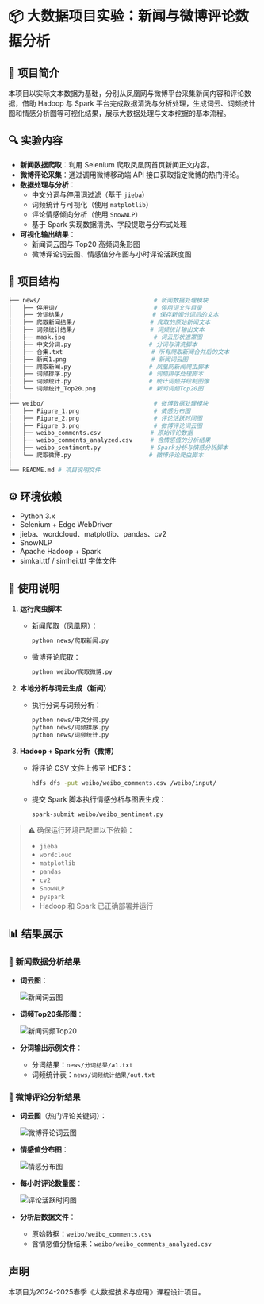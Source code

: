# 📦 大数据项目实验：新闻与微博评论数据分析

## 📌 项目简介

本项目以实际文本数据为基础，分别从凤凰网与微博平台采集新闻内容和评论数据，借助 Hadoop 与 Spark 平台完成数据清洗与分析处理，生成词云、词频统计图和情感分析图等可视化结果，展示大数据处理与文本挖掘的基本流程。

## 🔍 实验内容

- **新闻数据爬取**：利用 Selenium 爬取凤凰网首页新闻正文内容。
- **微博评论采集**：通过调用微博移动端 API 接口获取指定微博的热门评论。
- **数据处理与分析**：
  - 中文分词与停用词过滤（基于 `jieba`）
  - 词频统计与可视化（使用 `matplotlib`）
  - 评论情感倾向分析（使用 `SnowNLP`）
  - 基于 Spark 实现数据清洗、字段提取与分布式处理
- **可视化输出结果**：
  - 新闻词云图与 Top20 高频词条形图
  - 微博评论词云图、情感值分布图与小时评论活跃度图


##  📁 项目结构
```bash
├── news/                                # 新闻数据处理模块
│   ├── 停用词/                           # 停用词文件目录
│   ├── 分词结果/                         # 保存新闻分词后的文本
│   ├── 爬取新闻结果/                     # 爬取的原始新闻文本
│   ├── 词频统计结果/                     # 词频统计输出文本
│   ├── mask.jpg                         # 词云形状遮罩图
│   ├── 中文分词.py                      # 分词与清洗脚本
│   ├── 合集.txt                         # 所有爬取新闻合并后的文本
│   ├── 新闻1.png                        # 新闻词云图
│   ├── 爬取新闻.py                      # 凤凰网新闻爬虫脚本
│   ├── 词频排序.py                      # 词频排序处理脚本
│   ├── 词频统计.py                      # 统计词频并绘制图像
│   └── 词频统计_Top20.png               # 新闻词频Top20图
│
├── weibo/                               # 微博数据处理模块
│   ├── Figure_1.png                     # 情感分布图
│   ├── Figure_2.png                     # 评论活跃时间图
│   ├── Figure_3.png                     # 微博评论词云图
│   ├── weibo_comments.csv              # 原始评论数据
│   ├── weibo_comments_analyzed.csv     # 含情感值的分析结果
│   ├── weibo_sentiment.py              # Spark分析与情感分析脚本
│   └── 爬取微博.py                      # 微博评论爬虫脚本
│
└── README.md # 项目说明文件
```
## ⚙️ 环境依赖

- Python 3.x
- Selenium + Edge WebDriver
- jieba、wordcloud、matplotlib、pandas、cv2
- SnowNLP
- Apache Hadoop + Spark
- simkai.ttf / simhei.ttf 字体文件

## 🚀 使用说明

1. **运行爬虫脚本**

   - 新闻爬取（凤凰网）：
     ```bash
     python news/爬取新闻.py
     ```

   - 微博评论爬取：
     ```bash
     python weibo/爬取微博.py
     ```

2. **本地分析与词云生成（新闻）**

   - 执行分词与词频分析：
     ```bash
     python news/中文分词.py
     python news/词频排序.py
     python news/词频统计.py
     ```

3. **Hadoop + Spark 分析（微博）**

   - 将评论 CSV 文件上传至 HDFS：
     ```bash
     hdfs dfs -put weibo/weibo_comments.csv /weibo/input/
     ```

   - 提交 Spark 脚本执行情感分析与图表生成：
     ```bash
     spark-submit weibo/weibo_sentiment.py
     ```

> ⚠️ 确保运行环境已配置以下依赖：
> - `jieba`
> - `wordcloud`
> - `matplotlib`
> - `pandas`
> - `cv2`
> - `SnowNLP`
> - `pyspark`
> - Hadoop 和 Spark 已正确部署并运行



## 📊 结果展示

### 📰 新闻数据分析结果

- **词云图**：
  
  ![新闻词云图](news/新闻1.png)

- **词频Top20条形图**：
  
  ![新闻词频Top20](news/词频统计_Top20.png)

- **分词输出示例文件**：
  - 分词结果：`news/分词结果/a1.txt`
  - 词频统计表：`news/词频统计结果/out.txt`


### 💬 微博评论分析结果

- **词云图**（热门评论关键词）：

  ![微博评论词云图](weibo/Figure_1.png)

- **情感值分布图**：

  ![情感分布图](weibo/Figure_2.png)

- **每小时评论数量图**：

  ![评论活跃时间图](weibo/Figure_3.png)

- **分析后数据文件**：
  - 原始数据：`weibo/weibo_comments.csv`
  - 含情感值分析结果：`weibo/weibo_comments_analyzed.csv`


## 声明

本项目为2024-2025春季《大数据技术与应用》课程设计项目。
